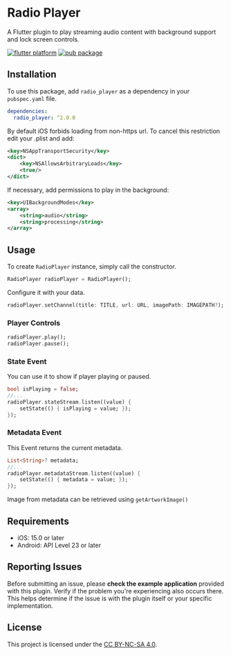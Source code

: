 # Radio Player

A Flutter plugin to play streaming audio content with background support and lock screen controls.

[![flutter platform](https://img.shields.io/badge/Platform-Flutter-yellow.svg)](https://flutter.dev)
[![pub package](https://img.shields.io/pub/v/radio_player.svg)](https://pub.dev/packages/radio_player)

## Installation

To use this package, add `radio_player` as a dependency in your `pubspec.yaml` file.

```yaml
dependencies:
  radio_player: ^2.0.0
```

By default iOS forbids loading from non-https url. To cancel this restriction edit your .plist and add:

```xml
<key>NSAppTransportSecurity</key>
<dict>
    <key>NSAllowsArbitraryLoads</key>
    <true/>
</dict>
```

If necessary, add permissions to play in the background:

```xml
<key>UIBackgroundModes</key>
<array>
    <string>audio</string>
    <string>processing</string>
</array>
```

## Usage

To create `RadioPlayer` instance, simply call the constructor.

```dart
RadioPlayer radioPlayer = RadioPlayer();
```

Configure it with your data.

```dart
radioPlayer.setChannel(title: TITLE, url: URL, imagePath: IMAGEPATH?);
```

### Player Controls 

```dart
radioPlayer.play();
radioPlayer.pause();
```

### State Event

You can use it to show if player playing or paused.

```dart
bool isPlaying = false;
//...
radioPlayer.stateStream.listen((value) {
    setState(() { isPlaying = value; });
});
```

### Metadata Event

This Event returns the current metadata.

```dart
List<String>? metadata;
//...
radioPlayer.metadataStream.listen((value) {
    setState(() { metadata = value; });
});
```

Image from metadata can be retrieved using `getArtworkImage()`

## Requirements 
- iOS: 15.0 or later
- Android: API Level 23 or later

## Reporting Issues

Before submitting an issue, please **check the example application** provided with this plugin.
Verify if the problem you're experiencing also occurs there. This helps determine if the issue is with the plugin itself or your specific implementation.

## License
This project is licensed under the [CC BY-NC-SA 4.0](https://creativecommons.org/licenses/by-nc-sa/4.0/).
